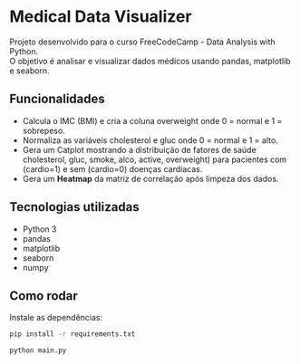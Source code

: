 # Medical Data Visualizer

Projeto desenvolvido para o curso FreeCodeCamp - Data Analysis with Python.  
O objetivo é analisar e visualizar dados médicos usando pandas, matplotlib e seaborn.



##  Funcionalidades
- Calcula o IMC (BMI) e cria a coluna overweight onde 0 = normal e 1 = sobrepeso.
- Normaliza as variáveis cholesterol e gluc onde 0 = normal e 1 = alto.
- Gera um Catplot mostrando a distribuição de fatores de saúde cholesterol, gluc, smoke, alco, active, overweight) para pacientes com (cardio=1) e sem (cardio=0) doenças cardíacas.
- Gera um **Heatmap** da matriz de correlação após limpeza dos dados.



## Tecnologias utilizadas
- Python 3
- pandas
- matplotlib
- seaborn
- numpy



## Como rodar

Instale as dependências:
```bash
pip install -r requirements.txt

python main.py

